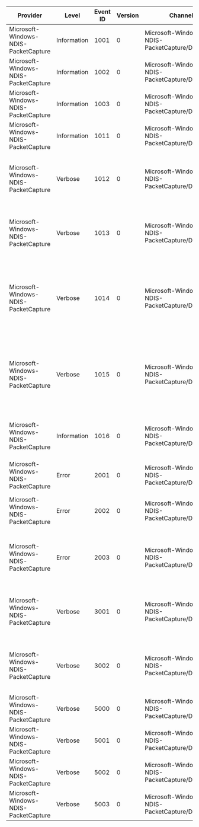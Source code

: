 Provider                              |  Level        |  Event ID  |  Version  |  Channel                                          |  Task         |  Opcode         |  Keyword   |  Message
--------------------------------------|---------------|------------|-----------|---------------------------------------------------|---------------|-----------------|------------|--------------------------------------------------------------------------------------------------------------------------------------------------
Microsoft-Windows-NDIS-PacketCapture  |  Information  |  1001      |  0        |  Microsoft-Windows-NDIS-PacketCapture/Diagnostic  |               |                 |            |  Packet Fragment ({FragmentSize} bytes)
Microsoft-Windows-NDIS-PacketCapture  |  Information  |  1002      |  0        |  Microsoft-Windows-NDIS-PacketCapture/Diagnostic  |               |                 |            |  Packet Metadata ({MetadataSize} bytes)
Microsoft-Windows-NDIS-PacketCapture  |  Information  |  1003      |  0        |  Microsoft-Windows-NDIS-PacketCapture/Diagnostic  |               |                 |  VMSwitch  |  VMSwitch Packet Fragment ({FragmentSize} bytes)
Microsoft-Windows-NDIS-PacketCapture  |  Information  |  1011      |  0        |  Microsoft-Windows-NDIS-PacketCapture/Diagnostic  |  Rules        |                 |            |  Capture Rules Count={RulesCount}
Microsoft-Windows-NDIS-PacketCapture  |  Verbose      |  1012      |  0        |  Microsoft-Windows-NDIS-PacketCapture/Diagnostic  |               |                 |            |  Driver Loaded (FriendlyName={FriendlyName} UniqueName={UniqueName} ServiceName={ServiceName})
Microsoft-Windows-NDIS-PacketCapture  |  Verbose      |  1013      |  0        |  Microsoft-Windows-NDIS-PacketCapture/Diagnostic  |               |                 |            |  Driver Unloaded (FriendlyName={FriendlyName} UniqueName={UniqueName} ServiceName={ServiceName})
Microsoft-Windows-NDIS-PacketCapture  |  Verbose      |  1014      |  0        |  Microsoft-Windows-NDIS-PacketCapture/Diagnostic  |               |                 |            |  Attached to miniport interface {MiniportIfIndex} above layer interface {LowerIfIndex} with media type {MediaType} (context={ReferenceContext})
Microsoft-Windows-NDIS-PacketCapture  |  Verbose      |  1015      |  0        |  Microsoft-Windows-NDIS-PacketCapture/Diagnostic  |               |                 |            |  Detached from miniport interface {MiniportIfIndex} above layer interface {LowerIfIndex} with media type {MediaType} (context={ReferenceContext})
Microsoft-Windows-NDIS-PacketCapture  |  Information  |  1016      |  0        |  Microsoft-Windows-NDIS-PacketCapture/Diagnostic  |  Rules        |                 |            |  Capture Rule: Id={RuleId} Directive={Directive} ValueLength={Length} Value={Value}
Microsoft-Windows-NDIS-PacketCapture  |  Error        |  2001      |  0        |  Microsoft-Windows-NDIS-PacketCapture/Diagnostic  |  Driver Load  |  Loading State  |            |  Driver load failed with status={ErrorCode} at location {Location}
Microsoft-Windows-NDIS-PacketCapture  |  Error        |  2002      |  0        |  Microsoft-Windows-NDIS-PacketCapture/Diagnostic  |  Layer Load   |  Loading State  |            |  FilterAttach failed with status={ErrorCode} at location {Location} (context={Context})
Microsoft-Windows-NDIS-PacketCapture  |  Error        |  2003      |  0        |  Microsoft-Windows-NDIS-PacketCapture/Diagnostic  |  Rules        |  Loading State  |            |  Received Invalid Capture Rule: Id={RuleId} Directive={Directive} ValueLength={Length} Value={Value}
Microsoft-Windows-NDIS-PacketCapture  |  Verbose      |  3001      |  0        |  Microsoft-Windows-NDIS-PacketCapture/Diagnostic  |  Layer Load   |  Loading State  |            |  Entering state '{NextState}' from state '{PreviousState}' (location={Location}, context={Context})
Microsoft-Windows-NDIS-PacketCapture  |  Verbose      |  3002      |  0        |  Microsoft-Windows-NDIS-PacketCapture/Diagnostic  |  Layer Load   |  Loading State  |            |  Entering state '{NextState}' from state '{PreviousState}' (location={Location}, context={Context})
Microsoft-Windows-NDIS-PacketCapture  |  Verbose      |  5000      |  0        |  Microsoft-Windows-NDIS-PacketCapture/Diagnostic  |               |  Start          |            |
Microsoft-Windows-NDIS-PacketCapture  |  Verbose      |  5001      |  0        |  Microsoft-Windows-NDIS-PacketCapture/Diagnostic  |               |  Stop           |            |
Microsoft-Windows-NDIS-PacketCapture  |  Verbose      |  5002      |  0        |  Microsoft-Windows-NDIS-PacketCapture/Diagnostic  |               |  Start          |            |
Microsoft-Windows-NDIS-PacketCapture  |  Verbose      |  5003      |  0        |  Microsoft-Windows-NDIS-PacketCapture/Diagnostic  |               |  Stop           |            |